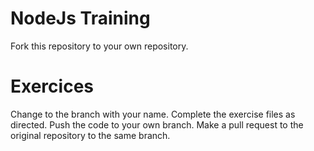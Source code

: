 # NodeJs Training
Fork this repository to your own repository.

# Exercices
Change to the branch with your name.
Complete the exercise files as directed.
Push the code to your own branch.
Make a pull request to the original repository to the same branch.
